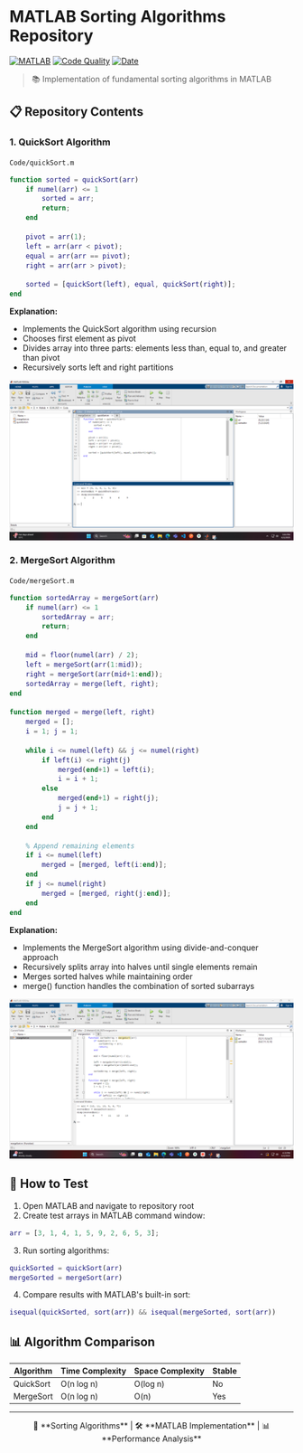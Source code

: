 # MATLAB Sorting Algorithms Repository

[![MATLAB](https://img.shields.io/badge/MATLAB-Script-blue?style=for-the-badge&logo=mathworks&logoColor=white)](https://www.mathworks.com/products/matlab.html)
[![Code Quality](https://img.shields.io/badge/Code%20Quality-A-brightgreen?style=for-the-badge)]()
[![Date](https://img.shields.io/badge/Date-02.06.2025-orange?style=for-the-badge)]()

> 📚 Implementation of fundamental sorting algorithms in MATLAB

## 📋 Repository Contents

### 1. QuickSort Algorithm

`Code/quickSort.m`
```matlab
function sorted = quickSort(arr)
    if numel(arr) <= 1
        sorted = arr;
        return;
    end
    
    pivot = arr(1);
    left = arr(arr < pivot);
    equal = arr(arr == pivot);
    right = arr(arr > pivot);
    
    sorted = [quickSort(left), equal, quickSort(right)];
end
```

**Explanation:**
- Implements the QuickSort algorithm using recursion
- Chooses first element as pivot
- Divides array into three parts: elements less than, equal to, and greater than pivot
- Recursively sorts left and right partitions

![QuickSort Visualization](Output/quicksort.png)

### 2. MergeSort Algorithm

`Code/mergeSort.m`
```matlab
function sortedArray = mergeSort(arr)
    if numel(arr) <= 1
        sortedArray = arr;
        return;
    end

    mid = floor(numel(arr) / 2);
    left = mergeSort(arr(1:mid));
    right = mergeSort(arr(mid+1:end));
    sortedArray = merge(left, right);
end

function merged = merge(left, right)
    merged = [];
    i = 1; j = 1;

    while i <= numel(left) && j <= numel(right)
        if left(i) <= right(j)
            merged(end+1) = left(i);
            i = i + 1;
        else
            merged(end+1) = right(j);
            j = j + 1;
        end
    end

    % Append remaining elements
    if i <= numel(left)
        merged = [merged, left(i:end)];
    end
    if j <= numel(right)
        merged = [merged, right(j:end)];
    end
end
```

**Explanation:**
- Implements the MergeSort algorithm using divide-and-conquer approach
- Recursively splits array into halves until single elements remain
- Merges sorted halves while maintaining order
- merge() function handles the combination of sorted subarrays

![MergeSort Visualization](Output/mergesort.png)

## 🧪 How to Test
1. Open MATLAB and navigate to repository root
2. Create test arrays in MATLAB command window:
```matlab
arr = [3, 1, 4, 1, 5, 9, 2, 6, 5, 3];
```
3. Run sorting algorithms:
```matlab
quickSorted = quickSort(arr)
mergeSorted = mergeSort(arr)
```
4. Compare results with MATLAB's built-in sort:
```matlab
isequal(quickSorted, sort(arr)) && isequal(mergeSorted, sort(arr))
```

## 📊 Algorithm Comparison
| Algorithm | Time Complexity | Space Complexity | Stable |
|-----------|-----------------|------------------|--------|
| QuickSort | O(n log n)      | O(log n)         | No     |
| MergeSort | O(n log n)      | O(n)             | Yes    |

---

<div align="center">
📖 **Sorting Algorithms** | 🛠️ **MATLAB Implementation** | 📊 **Performance Analysis**
</div>